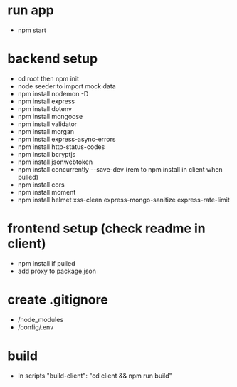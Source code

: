 # run app
- npm start

# backend setup
- cd root then npm init
- node seeder to import mock data
- npm install nodemon -D
- npm install express
- npm install dotenv
- npm install mongoose
- npm install validator
- npm install morgan
- npm install express-async-errors
- npm install http-status-codes
- npm install bcryptjs
- npm install jsonwebtoken
- npm install concurrently --save-dev (rem to npm install in client when pulled)
- npm install cors
- npm install moment
- npm install helmet xss-clean express-mongo-sanitize express-rate-limit

# frontend setup (check readme in client)
- npm install if pulled
- add proxy to package.json

# create .gitignore
- /node_modules
- /config/.env

# build
- In scripts "build-client": "cd client && npm run build"
